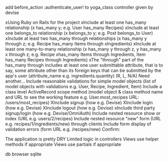 add before_action :authenticate_user! to yoga_class controller given by devise

xUsing Ruby on Rails for the project
xInclude at least one has_many relationship (x has_many y; e.g. User has_many Recipes)
xInclude at least one belongs_to relationship (x belongs_to y; e.g. Post belongs_to User)
xInclude at least two has_many through relationships (x has_many y through z; e.g. Recipe has_many Items through xIngredients)
xInclude at least one many-to-many relationship (x has_many y through z, y has_many x through z; e.g. Recipe xhas_many Items through Ingredients, Item has_many Recipes through Ingredients)
xThe "through" part of the has_many through includes at least one user submittable attribute, that is to say, some attribute other than its foreign keys that can be submitted by the app's user (attribute_name e.g. ingredients.quantity) (R, L, N/A) Need another...
Include reasonable validations for simple model objects (list of model objects with validations e.g. User, Recipe, Ingredient, Item)
Include a class level ActiveRecord scope method (model object & class method name and URL to see the working feature e.g. User.most_recipes URL: /users/most_recipes)
 XInclude signup (how e.g. Devise)
 XInclude login (how e.g. Devise)
 XInclude logout (how e.g. Devise)
 xInclude third party signup/login (how e.g. Devise/OmniAuth)
Include nested resource show or index (URL e.g. users/2/recipes)
Include nested resource "new" form (URL e.g. recipes/1/ingredients/new) through clients
Include form display of validation errors (form URL e.g. /recipes/new)
Confirm:

The application is pretty DRY
Limited logic in controllers
Views use helper methods if appropriate
Views use partials if appropriate

db browser sqlite 
